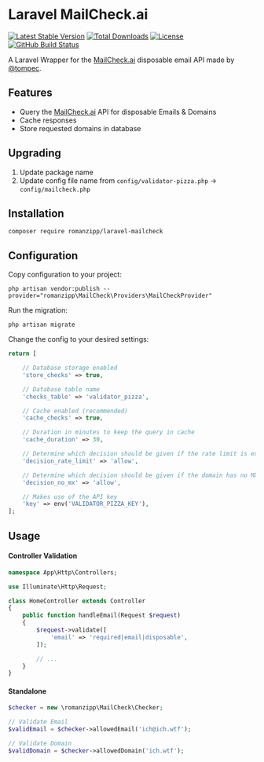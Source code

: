 # Laravel MailCheck.ai

[![Latest Stable Version](https://img.shields.io/packagist/v/romanzipp/laravel-mailcheck.svg?style=flat-square)](https://packagist.org/packages/romanzipp/laravel-mailcheck)
[![Total Downloads](https://img.shields.io/packagist/dt/romanzipp/laravel-mailcheck.svg?style=flat-square)](https://packagist.org/packages/romanzipp/laravel-mailcheck)
[![License](https://img.shields.io/packagist/l/romanzipp/laravel-mailcheck.svg?style=flat-square)](https://packagist.org/packages/romanzipp/laravel-mailcheck)
[![GitHub Build Status](https://img.shields.io/github/actions/workflow/status/romanzipp/Laravel-MailCheck/tests.yml?label=tests&branch=master&style=flat-square)](https://github.com/romanzipp/Laravel-MailCheck/actions)

A Laravel Wrapper for the [MailCheck.ai](https://www.mailcheck.ai) disposable email API made by [@tompec](https://github.com/tompec).

## Features

- Query the [MailCheck.ai](https://www.mailcheck.ai) API for disposable Emails & Domains
- Cache responses
- Store requested domains in database

## Upgrading

1. Update package name
2. Update config file name from `config/validator-pizza.php` → `config/mailcheck.php`

## Installation

```
composer require romanzipp/laravel-mailcheck
```

## Configuration

Copy configuration to your project:

```
php artisan vendor:publish --provider="romanzipp\MailCheck\Providers\MailCheckProvider"
```

Run the migration:

```
php artisan migrate
```

Change the config to your desired settings:

```php
return [

    // Database storage enabled
    'store_checks' => true,

    // Database table name
    'checks_table' => 'validator_pizza',

    // Cache enabled (recommended)
    'cache_checks' => true,

    // Duration in minutes to keep the query in cache
    'cache_duration' => 30,

    // Determine which decision should be given if the rate limit is exceeded [allow / deny]
    'decision_rate_limit' => 'allow',

    // Determine which decision should be given if the domain has no MX DNS record [allow / deny]
    'decision_no_mx' => 'allow',

    // Makes use of the API key
    'key' => env('VALIDATOR_PIZZA_KEY'),
];
```

## Usage

#### Controller Validation

```php
namespace App\Http\Controllers;

use Illuminate\Http\Request;

class HomeController extends Controller
{
    public function handleEmail(Request $request)
    {
        $request->validate([
            'email' => 'required|email|disposable',
        ]);

        // ...
    }
}
```

#### Standalone

```php
$checker = new \romanzipp\MailCheck\Checker;

// Validate Email
$validEmail = $checker->allowedEmail('ich@ich.wtf');

// Validate Domain
$validDomain = $checker->allowedDomain('ich.wtf');
```
